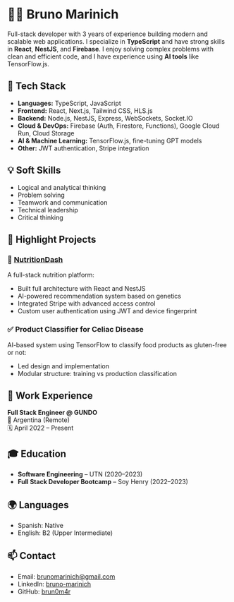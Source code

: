 # 👨‍💻 Bruno Marinich

Full-stack developer with 3 years of experience building modern and scalable web applications. I specialize in **TypeScript** and have strong skills in **React**, **NestJS**, and **Firebase**. I enjoy solving complex problems with clean and efficient code, and I have experience using **AI tools** like TensorFlow.js.

## 🚀 Tech Stack

- **Languages:** TypeScript, JavaScript  
- **Frontend:** React, Next.js, Tailwind CSS, HLS.js  
- **Backend:** Node.js, NestJS, Express, WebSockets, Socket.IO  
- **Cloud & DevOps:** Firebase (Auth, Firestore, Functions), Google Cloud Run, Cloud Storage  
- **AI & Machine Learning:** TensorFlow.js, fine-tuning GPT models  
- **Other:** JWT authentication, Stripe integration

## 💡 Soft Skills

- Logical and analytical thinking  
- Problem solving  
- Teamwork and communication  
- Technical leadership  
- Critical thinking

## 🧪 Highlight Projects

### 🥗 [NutritionDash](https://github.com/brun0m4r)  
A full-stack nutrition platform:

- Built full architecture with React and NestJS  
- AI-powered recommendation system based on genetics  
- Integrated Stripe with advanced access control  
- Custom user authentication using JWT and device fingerprint

### ✅ Product Classifier for Celiac Disease  
AI-based system using TensorFlow to classify food products as gluten-free or not:

- Led design and implementation  
- Modular structure: training vs production classification

## 💼 Work Experience

**Full Stack Engineer @ GUNDO**  
📍 Argentina (Remote)  
🗓️ April 2022 – Present

## 🎓 Education

- **Software Engineering** – UTN (2020–2023)  
- **Full Stack Developer Bootcamp** – Soy Henry (2022–2023)

## 🌍 Languages

- Spanish: Native  
- English: B2 (Upper Intermediate)

## 📫 Contact

- Email: brunomarinich@gmail.com  
- LinkedIn: [bruno-marinich](https://www.linkedin.com/in/bruno-marinich-6b7686222)  
- GitHub: [brun0m4r](https://github.com/brun0m4r)
